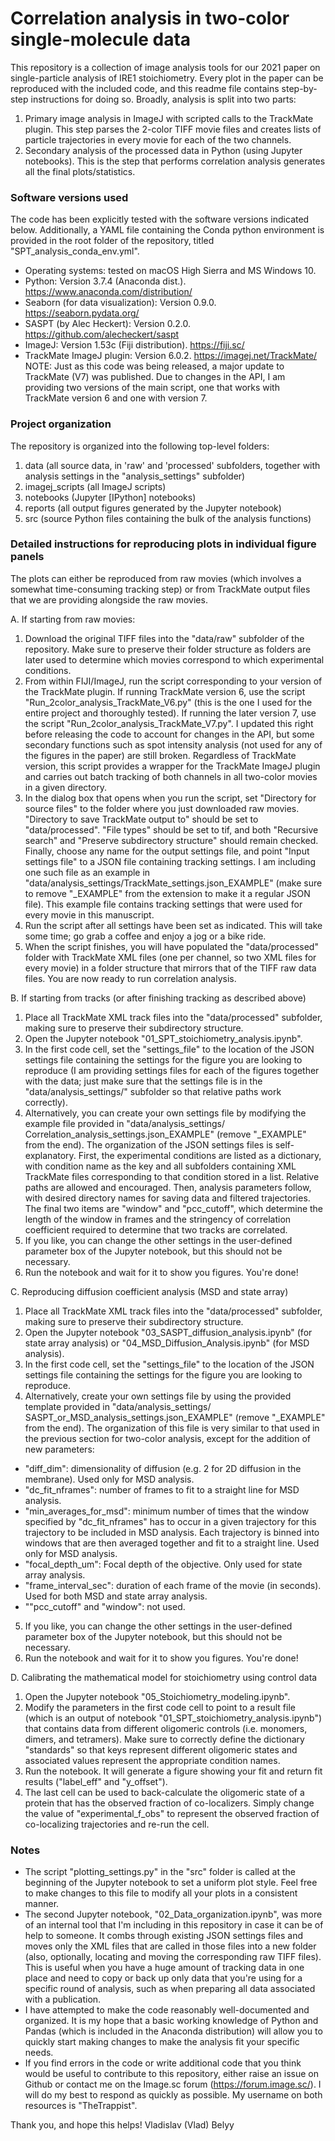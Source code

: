 # Correlation analysis in two-color single-molecule data

This repository is a collection of image analysis tools for our 2021 paper
on single-particle analysis of IRE1 stoichiometry. Every plot in the paper can
be reproduced with the included code, and this readme file contains step-by-step
instructions for doing so. Broadly, analysis is split into two parts:
1) Primary image analysis in ImageJ with scripted calls to the TrackMate plugin.
This step parses the 2-color TIFF movie files and creates lists of particle
trajectories in every movie for each of the two channels.
2) Secondary analysis of the processed data in Python (using Jupyter notebooks).
   This is the step that performs correlation analysis generates all the final
   plots/statistics.

### Software versions used
The code has been explicitly tested with the software versions indicated below.
Additionally, a YAML file containing the Conda python environment is provided
in the root folder of the repository, titled "SPT_analysis_conda_env.yml".

- Operating systems: tested on macOS High Sierra and MS Windows 10.
- Python: Version 3.7.4 (Anaconda dist.). https://www.anaconda.com/distribution/
- Seaborn (for data visualization): Version 0.9.0. https://seaborn.pydata.org/
- SASPT (by Alec Heckert): Version 0.2.0. https://github.com/alecheckert/saspt
- ImageJ: Version 1.53c (Fiji distribution). https://fiji.sc/
- TrackMate ImageJ plugin: Version 6.0.2. https://imagej.net/TrackMate/
  NOTE: Just as this code was being released, a major update to TrackMate (V7)
  was published. Due to changes in the API, I am providing two versions of the
  main script, one that works with TrackMate version 6 and one with version 7.

### Project organization
The repository is organized into the following top-level folders:
1) data (all source data, in 'raw' and 'processed' subfolders, together with
  analysis settings in the "analysis_settings" subfolder)
2) imagej_scripts (all ImageJ scripts)
3) notebooks (Jupyter [IPython] notebooks)
4) reports (all output figures generated by the Jupyter notebook)
5) src (source Python files containing the bulk of the analysis functions)

### Detailed instructions for reproducing plots in individual figure panels
The plots can either be reproduced from raw movies (which involves a somewhat
time-consuming tracking step) or from TrackMate output files that we are
providing alongside the raw movies.

A. If starting from raw movies:
1) Download the original TIFF files into the "data/raw" subfolder of the
  repository. Make sure to preserve their folder structure as folders are later
  used to determine which movies correspond to which experimental conditions.
2) From within FIJI/ImageJ, run the script corresponding to your version of
  the TrackMate plugin. If running TrackMate version 6, use the script
  "Run_2color_analysis_TrackMate_V6.py" (this is the one I used for the entire
  project and thoroughly tested). If running the later version 7, use the script
  "Run_2color_analysis_TrackMate_V7.py". I updated this right before releasing
  the code to account for changes in the API, but some secondary functions such
  as spot intensity analysis (not used for any of the figures in the paper) are
  still broken. Regardless of TrackMate version, this script provides a wrapper
  for the TrackMate ImageJ plugin and carries out batch tracking of both
  channels in all two-color movies in a given directory.
3) In the dialog box that opens when you run the script, set "Directory for
  source files" to the folder where you just downloaded raw movies. "Directory
  to save TrackMate output to" should be set to "data/processed". "File types"
  should be set to tif, and both "Recursive search" and "Preserve subdirectory
  structure" should remain checked. Finally, choose any name for the output
  settings file, and point "Input settings file" to a JSON file containing
  tracking settings. I am including one such file as an example in
  "data/analysis_settings/TrackMate_settings.json_EXAMPLE" (make sure to remove
  "_EXAMPLE" from the extension to make it a regular JSON file). This example
  file contains tracking settings that were used for every movie in this
  manuscript.
4) Run the script after all settings have been set as indicated. This will take
  some time; go grab a coffee and enjoy a jog or a bike ride.
5) When the script finishes, you will have populated the "data/processed" folder
  with TrackMate XML files (one per channel, so two XML files for every movie)
  in a folder structure that mirrors that of the TIFF raw data files. You are
  now ready to run correlation analysis.

B. If starting from tracks (or after finishing tracking as described above)
1) Place all TrackMate XML track files into the "data/processed" subfolder,
  making sure to preserve their subdirectory structure.
2) Open the Jupyter notebook "01_SPT_stoichiometry_analysis.ipynb".
3) In the first code cell, set the "settings_file" to the location of the JSON
  settings file containing the settings for the figure you are looking to
  reproduce (I am providing settings files for each of the figures together with
  the data; just make sure that the settings file is in the
  "data/analysis_settings/" subfolder so that relative paths work correctly).
4) Alternatively, you can create your own settings file by modifying the example
  file provided in "data/analysis_settings/
  Correlation_analysis_settings.json_EXAMPLE" (remove "_EXAMPLE" from the end).
  The organization of the JSON settings files is self-explanatory. First, the
  experimental conditions are listed as a dictionary, with condition name as the
  key and all subfolders containing XML TrackMate files corresponding to that
  condition stored in a list. Relative paths are allowed and encouraged. Then,
  analysis parameters follow, with desired directory names for saving data
  and filtered trajectories. The final two items are "window" and "pcc_cutoff",
  which determine the length of the window in frames and the stringency of
  correlation coefficient required to determine that two tracks are correlated.
5) If you like, you can change the other settings in the user-defined parameter
  box of the Jupyter notebook, but this should not be necessary.
6) Run the notebook and wait for it to show you figures. You're done!

C. Reproducing diffusion coefficient analysis  (MSD and state array)
1) Place all TrackMate XML track files into the "data/processed" subfolder,
  making sure to preserve their subdirectory structure.
2) Open the Jupyter notebook "03_SASPT_diffusion_analysis.ipynb" (for
  state array analysis) or "04_MSD_Diffusion_Analysis.ipynb" (for MSD analysis).
3) In the first code cell, set the "settings_file" to the location of the JSON
  settings file containing the settings for the figure you are looking to
  reproduce.
4) Alternatively, create your own settings file by using the provided template
  provided in "data/analysis_settings/
  SASPT_or_MSD_analysis_settings.json_EXAMPLE" (remove "_EXAMPLE" from the end).
  The organization of this file is very similar to that used in the previous
  section for two-color analysis, except for the addition of new parameters:
  - "diff_dim": dimensionality of diffusion (e.g. 2 for 2D diffusion in the
    membrane). Used only for MSD analysis.
  - "dc_fit_nframes": number of frames to fit to a straight line for MSD
    analysis.
  - "min_averages_for_msd": minimum number of times that the window specified
    by "dc_fit_nframes" has to occur in a given trajectory for this trajectory
    to be included in MSD analysis. Each trajectory is binned into windows that
    are then averaged together and fit to a straight line. Used only for MSD
    analysis.
  - "focal_depth_um": Focal depth of the objective. Only used for state array
    analysis.
  - "frame_interval_sec": duration of each frame of the movie (in seconds). Used
    for both MSD and state array analysis.
  - ""pcc_cutoff" and "window": not used.
5) If you like, you can change the other settings in the user-defined parameter
  box of the Jupyter notebook, but this should not be necessary.
6) Run the notebook and wait for it to show you figures. You're done!

D. Calibrating the mathematical model for stoichiometry using control data
1) Open the Jupyter notebook "05_Stoichiometry_modeling.ipynb".
2) Modify the parameters in the first code cell to point to a result file (which
  is an output of notebook "01_SPT_stoichiometry_analysis.ipynb") that contains
  data from different oligomeric controls (i.e. monomers, dimers, and
  tetramers). Make sure to correctly define the dictionary "standards" so that
  keys represent different oligomeric states and associated values represent the
  appropriate condition names.
3) Run the notebook. It will generate a figure showing your fit and return
  fit results ("label_eff" and "y_offset").
4) The last cell can be used to back-calculate the oligomeric state of a protein
  that has the observed fraction of co-localizers. Simply change the value of
  "experimental_f_obs" to represent the observed fraction of co-localizing
  trajectories and re-run the cell.


### Notes
- The script "plotting_settings.py" in the "src" folder is called at the
beginning of the Jupyter notebook to set a uniform plot style. Feel free to make
changes to this file to modify all your plots in a consistent manner.
- The second Jupyter notebook, "02_Data_organization.ipynb", was more of an
internal tool that I'm including in this repository in case it can be of help to
someone. It combs through existing JSON settings files and moves only the XML
files that are called in those files into a new folder (also, optionally,
locating and moving the corresponding raw TIFF files). This is useful when you
have a huge amount of tracking data in one place and need to copy or back up
only data that you're using for a specific round of analysis, such as when
preparing all data associated with a publication.
- I have attempted to make the code reasonably well-documented and organized. It
is my hope that a basic working knowledge of Python and Pandas (which is
included in the Anaconda distribution) will allow you to quickly start making
changes to make the analysis fit your specific needs.
- If you find errors in the code or write additional code that you think would
be useful to contribute to this repository, either raise an issue on Github or
contact me on the Image.sc forum (https://forum.image.sc/). I will do my best to
respond as quickly as possible. My username on both resources is "TheTrappist".

Thank you, and hope this helps!
Vladislav (Vlad) Belyy

